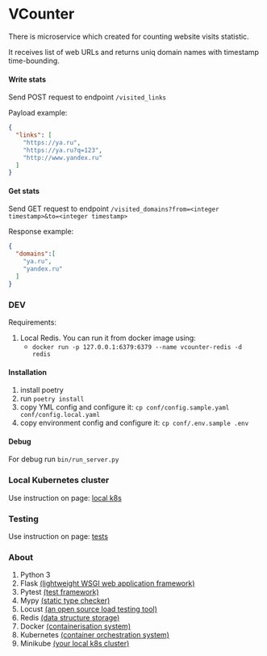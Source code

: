 # VCounter

There is microservice which created for counting website visits statistic.

It receives list of web URLs and returns uniq domain names with timestamp time-bounding.

#### Write stats

Send POST request to endpoint ```/visited_links```

Payload example:

```json
{
  "links": [
    "https://ya.ru",
    "https://ya.ru?q=123",
    "http://www.yandex.ru"
  ]
}
```

#### Get stats

Send GET request to endpoint ```/visited_domains?from=<integer timestamp>&to=<integer timestamp>```

Response example:

```json
{
  "domains":[
    "ya.ru",
    "yandex.ru"
  ]
}
```

### DEV

Requirements: 
1. Local Redis. You can run it from docker image using:
   * ```docker run -p 127.0.0.1:6379:6379 --name vcounter-redis -d redis```

#### Installation

1. install poetry
2. run ```poetry install```
3. copy YML config and configure it: ```cp conf/config.sample.yaml conf/config.local.yaml``` 
4. copy environment config and configure it: ```cp conf/.env.sample .env```

#### Debug

For debug run ```bin/run_server.py```

### Local Kubernetes cluster

Use instruction on page: [local k8s](/docs/deploy/deployment.md)

### Testing

Use instruction on page: [tests](/docs/testing/readme.md)


### About

1. Python 3
2. Flask [(lightweight WSGI web application framework)](https://flask.palletsprojects.com/)
3. Pytest [(test framework)](https://docs.pytest.org/)
4. Mypy [(static type checker)](https://mypy.readthedocs.io/en/stable/)
5. Locust [(an open source load testing tool)](https://locust.io/)
6. Redis [(data structure storage)](https://redis.io/)
7. Docker [(containerisation system)](https://www.docker.com)
8. Kubernetes [(container orchestration system)](https://kubernetes.io/)
9. Minikube [(your local k8s cluster)](https://minikube.sigs.k8s.io/docs/)
